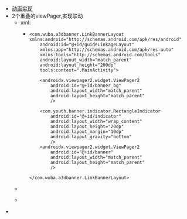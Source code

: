 - [动画实现](https://www.cnblogs.com/guanxinjing/p/13528962.html)
- 2个重叠的viewPager,实现联动
	- xml:
		- ```
		  <com.wuba.a3dbanner.LinkBannerLayout xmlns:android="http://schemas.android.com/apk/res/android"
		      android:id="@+id/guideLinkageLayout"
		      xmlns:app="http://schemas.android.com/apk/res-auto"
		      xmlns:tools="http://schemas.android.com/tools"
		      android:layout_width="match_parent"
		      android:layout_height="200dp"
		      tools:context=".MainActivity">
		  
		      <androidx.viewpager2.widget.ViewPager2
		          android:id="@+id/banner_bg"
		          android:layout_width="match_parent"
		          android:layout_height="match_parent"
		          />
		  
		      <com.youth.banner.indicator.RectangleIndicator
		          android:id="@+id/indicator"
		          android:layout_width="wrap_content"
		          android:layout_height="20dp"
		          android:layout_margin="10dp"
		          android:layout_gravity="bottom"
		          />
		      <androidx.viewpager2.widget.ViewPager2
		          android:id="@+id/banner"
		          android:layout_width="match_parent"
		          android:layout_height="match_parent"
		          />
		  
		  </com.wuba.a3dbanner.LinkBannerLayout>
		  ```
	-
	- ```
	  ```
-